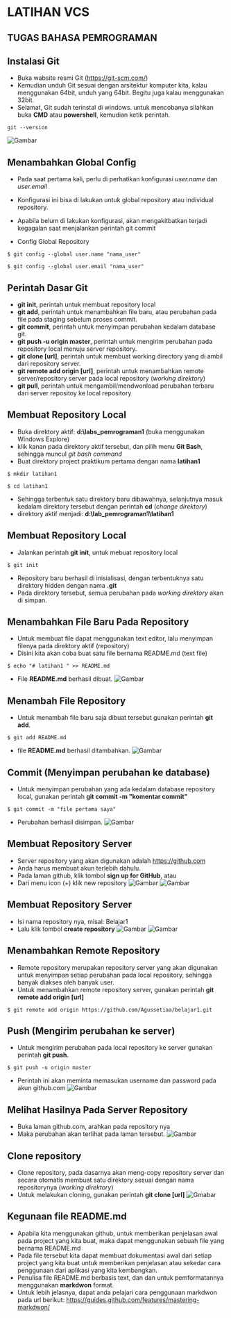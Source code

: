 # LATIHAN VCS

## TUGAS BAHASA PEMROGRAMAN

## Instalasi Git
 - Buka wabsite resmi Git (https://git-scm.com/)
 - Kemudian unduh Git sesuai dengan arsitektur komputer kita, kalau menggunakan 64bit, unduh yang 64bit. Begitu juga kalau menggunakan 32bit.
 - Selamat, Git sudah terinstal di windows. untuk mencobanya silahkan buka **CMD** atau **powershell**, kemudian ketik perintah.
```
git --version
```
 ![Gambar](Gambar/1.png)
 

 ## Menambahkan Global Config
 - Pada saat pertama kali, perlu di perhatikan konfigurasi *user.name* dan *user.email*
 - Konfigurasi ini bisa di lakukan untuk global repository atau individual repository.
 - Apabila belum di lakukan konfigurasi, akan mengakitbatkan terjadi kegagalan saat menjalankan perintah git commit

 - Config Global Repository
 ```
 $ git config --global user.name "nama_user"
 ```
 ```
 $ git config --global user.email "nama_user"
 ```


 ## Perintah Dasar Git
 - **git init**, perintah untuk membuat repository local
 - **git add**, perintah untuk menambahkan file baru, atau perubahan pada file pada staging sebelum proses commit.
 - **git commit**, perintah untuk menyimpan perubahan kedalam database git.
 - **git push -u origin master**, perintah untuk mengirim perubahan pada repository local menuju server repository.
 - **git clone [url]**, perintah untuk membuat working directory yang di ambil dari repository server.
 - **git remote add origin [url]**, perintah untuk menambahkan remote server/repository server pada local repository (*working direktory*)
 - **git pull**, perintah untuk mengambil/mendwonload perubahan terbaru dari server repositoy ke local repository


 ## Membuat Repository Local
 - Buka direktory aktif: **d:\labs_pemrograman1** (buka menggunakan Windows Explore)
 - klik kanan pada direktory aktif tersebut, dan pilih menu **Git Bash**, sehingga muncul *git bash command*
 - Buat direktory project praktikum pertama dengan nama **latihan1**
  ```
  $ mkdir latihan1
  ```
  ```
  $ cd latihan1
  ```
 - Sehingga terbentuk satu direktory baru dibawahnya, selanjutnya masuk kedalam direktory tersebut dengan perintah **cd** (*change direktory*)
 - direktory aktif menjadi: **d:\lab_pemrograman1\latihan1**
 
 
 ## Membuat Repository Local
 - Jalankan perintah **git init**, untuk mebuat repository local
 ```
 $ git init
 ```
 - Repository baru berhasil di inisialisasi, dengan terbentuknya satu direktory hidden dengan nama **.git**
 - Pada direktory tersebut, semua perubahan pada *working direktory* akan di simpan.
 
 
  ## Menambahkan File Baru Pada Repository
  - Untuk membuat file dapat menggunakan text editor, lalu menyimpan filenya pada direktory aktif (repository)
  - Disini kita akan coba buat satu file bernama README.md (text file)
  ```
  $ echo "# latihan1 " >> README.md
  ```
  - File **README.md** berhasil dibuat.
  ![Gambar](Gambar/2.png)


  ## Menambah File Repository
  - Untuk menambah file baru saja dibuat tersebut gunakan perintah **git add**.
  ```
  $ git add README.md
  ```
  - file **README.md** berhasil ditambahkan.
  ![Gambar](Gambar/3.png)
  
  
  ## Commit (Menyimpan perubahan ke database)
  - Untuk menyimpan perubahan yang ada kedalam database repository local, gunakan perintah **git commit -m "komentar commit"**
  ```
  $ git commit -m "file pertama saya"
  ```
  - Perubahan berhasil disimpan.
  ![Gambar](Gambar/4.png)
  
  
  ## Membuat Repository Server
  - Server repository yang akan digunakan adalah https://github.com
  - Anda harus membuat akun terlebih dahulu.
  - Pada laman github, klik tombol **sign up for GitHub**, atau
  - Dari menu icon (+) klik new repository
  ![Gambar](Gambar/5.png)
  ![Gambar](Gambar/6.png)
  
  
  ## Membuat Repository Server
  - Isi nama repository nya, misal: Belajar1
  - Lalu klik tombol **create repository**
  ![Gambar](Gambar/7.png)
  ![Gambar](Gambar/8.png)
  
  
  ## Menambahkan Remote Repository
  - Remote repository merupakan repository server yang akan digunakan untuk menyimpan setiap perubahan pada local repository, sehingga banyak diakses oleh banyak user.
  - Untuk menambahkan remote repository server, gunakan perintah **git remote add origin [url]**
  ```
  $ git remote add origin https://github.com/Agussetiaa/belajar1.git
  ```
  

  ## Push (Mengirim perubahan ke server)
  - Untuk mengirim perubahan pada local repository ke server gunakan perintah **git push**.
  ```
  $ git push -u origin master
  ```
  - Perintah ini akan meminta memasukan username dan password pada akun github.com
  ![Gambar](Gambar/9.png)
  
  
  ## Melihat Hasilnya Pada Server Repository
  - Buka laman github.com, arahkan pada repository nya
  - Maka perubahan akan terlihat pada laman tersebut.
  ![Gambar](Gambar/10.png)
  
  
  ## Clone repository
  - Clone repository, pada dasarnya akan meng-copy repository server dan secara otomatis membuat satu direktory sesuai dengan nama repositorynya (*working direktory*)
  - Untuk melakukan cloning, gunakan perintah **git clone [url]**
 ![Gmabar](Gambar/11.png)


  ## Kegunaan file README.md
  - Apabila kita menggunakan github, untuk memberikan penjelasan awal pada project yang kita buat, maka dapat menggunakan sebuah file yang bernama README.md
  - Pada file tersebut kita dapat membuat dokumentasi awal dari setiap project yang kita buat untuk memberikan penjelasan atau sekedar cara penggunaan dari aplikasi yang kita kembangkan.
  - Penulisa file README.md berbasis text, dan dan untuk pemformatannya menggunakan **markdwon** format.
  - Untuk lebih jelasnya, dapat anda pelajari cara penggunaan markdwon pada url berikut: https://guides.github.com/features/mastering-markdwon/
